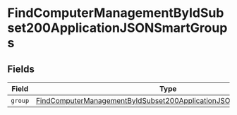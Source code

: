# FindComputerManagementByIdSubset200ApplicationJSONSmartGroups


## Fields

| Field                                                                                                                                                               | Type                                                                                                                                                                | Required                                                                                                                                                            | Description                                                                                                                                                         |
| ------------------------------------------------------------------------------------------------------------------------------------------------------------------- | ------------------------------------------------------------------------------------------------------------------------------------------------------------------- | ------------------------------------------------------------------------------------------------------------------------------------------------------------------- | ------------------------------------------------------------------------------------------------------------------------------------------------------------------- |
| `group`                                                                                                                                                             | [FindComputerManagementByIdSubset200ApplicationJSONSmartGroupsGroup](../../models/operations/findcomputermanagementbyidsubset200applicationjsonsmartgroupsgroup.md) | :heavy_minus_sign:                                                                                                                                                  | N/A                                                                                                                                                                 |